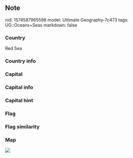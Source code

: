 ## Note
nid: 1574587965598
model: Ultimate Geography-7c473
tags: UG::Oceans+Seas
markdown: false

### Country
Red Sea

### Country info


### Capital


### Capital info


### Capital hint


### Flag


### Flag similarity


### Map
<img src="ug-map-red_sea.png">
